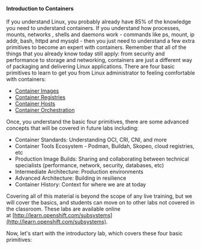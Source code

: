 #### Introduction to Containers

If you understand Linux, you probably already have 85% of the knowledge you need to understand containers. If you understand how processes, mounts, networks , shells and daemons work - commands like ps, mount, ip addr, bash, httpd and mysqld - then you just need to understand a few extra primitives to become an expert with containers. Remember that all of the things that you already know today still apply: from security and performance to storage and networking, containers are just a different way of packaging and delivering Linux applications. There are four basic primitives to learn to get you from Linux administrator to feeling comfortable with containers:

*   [Container Images](https://developers.redhat.com/blog/2018/02/22/container-terminology-practical-introduction/#h.dqlu6589ootw)
*   [Container Registries](https://developers.redhat.com/blog/2018/02/22/container-terminology-practical-introduction/#h.4cxnedx7tmvq)
*   [Container Hosts](https://developers.redhat.com/blog/2018/02/22/container-terminology-practical-introduction/#h.8tyd9p17othl)
*   [Container Orchestration](https://developers.redhat.com/blog/2018/02/22/container-terminology-practical-introduction/#h.6yt1ex5wfo66)

Once, you understand the basic four primitives, there are some advanced concepts that will be covered in future labs including:

*   Container Standards: Understanding OCI, CRI, CNI, and more
*   Container Tools Ecosystem - Podman, Buildah, Skopeo, cloud registries, etc
*   Production Image Builds: Sharing and collaborating between technical specialists (performance, network, security, databases, etc)
*   Intermediate Architecture: Production environments
*   Advanced Architecture: Building in resilience
*   Container History: Context for where we are at today

Covering all of this material is beyond the scope of any live training, but we will cover the basics, and students can move on to other labs not covered in the classroom. These labs are available online at [http://learn.openshift.com/subsystems](http://learn.openshift.com/subsystems).

Now, let's start with the introductory lab, which covers these four basic primitives:
